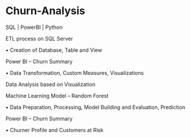 # Churn-Analysis

SQL |
PowerBI |
Python


ETL process on SQL Server

•	Creation of Database, Table and View


Power BI – Churn Summary

•	Data Transformation, Custom Measures, Visualizations


Data Analysis based on Visualization


Machine Learning Model – Random Forest

•	Data Preparation, Processing, Model Building and Evaluation, Prediction


Power BI – Churn Summary

•	Churner Profile and Customers at Risk


